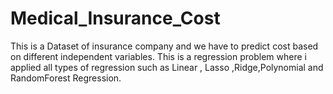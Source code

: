 # Medical_Insurance_Cost
This is a Dataset of insurance company and we have to predict cost based on different independent variables. This is a regression problem where i applied all types of regression such as Linear , Lasso ,Ridge,Polynomial and RandomForest Regression.


